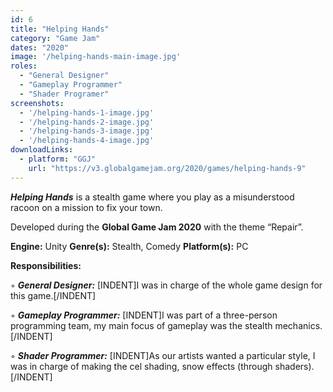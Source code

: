 ```yaml
---
id: 6
title: "Helping Hands"
category: "Game Jam"
dates: "2020"
image: '/helping-hands-main-image.jpg'
roles: 
  - "General Designer"
  - "Gameplay Programmer"
  - "Shader Programer"
screenshots:
  - '/helping-hands-1-image.jpg'
  - '/helping-hands-2-image.jpg'
  - '/helping-hands-3-image.jpg'
  - '/helping-hands-4-image.jpg'
downloadLinks:
  - platform: "GGJ"
    url: "https://v3.globalgamejam.org/2020/games/helping-hands-9"
---
```

***Helping Hands*** is a stealth game where you play as a misunderstood racoon on a mission to fix your town. 

Developed during the **Global Game Jam 2020** with the theme “Repair”.
 
**Engine:** Unity 
**Genre(s):** Stealth, Comedy
**Platform(s):** PC
 
**​Responsibilities:**

◦ ***General Designer:*** 
[INDENT]I was in charge of the whole game design for this game.[/INDENT]

◦ ***Gameplay Programmer:*** 
[INDENT]I was part of a three-person programming team, my main focus of gameplay was the stealth mechanics.[/INDENT]

◦ ***Shader Programmer:*** 
[INDENT]As our artists wanted a particular style, I was in charge of making the cel shading, snow effects (through shaders).[/INDENT] 
